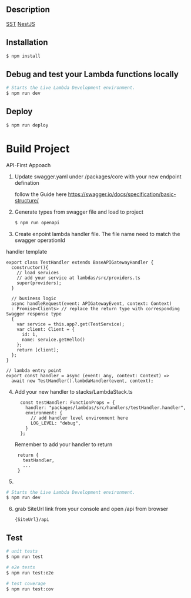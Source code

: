 ## Description

[SST](https://docs.sst.dev/)
[NestJS](https://github.com/nestjs/nest)


## Installation

```bash
$ npm install
```

## Debug and test your Lambda functions locally

```bash
# Starts the Live Lambda Development environment.
$ npm run dev
```

## Deploy
```bash
$ npm run deploy
```



# Build Project

API-First Appoach

1. Update swagger.yaml under /packages/core with your new endpoint defination
   
   follow the Guide here
   https://swagger.io/docs/specification/basic-structure/

2. Generate types from swagger file and load to project

   ```bash
   $ npm run openapi
   ```

3. Create enpoint lambda handler file. The file name need to match the swagger operationId
   
handler template
```
export class TestHandler extends BaseAPIGatewayHandler {
  constructor(){
    // load services
    // add your service at lambdas/src/providers.ts
    super(providers);
  }

  // business logic
  async handleRequest(event: APIGatewayEvent, context: Context)
  : Promise<Clients> // replace the return type with corresponding Swagger response type
  {
    var service = this.app?.get(TestService);
    var client: Client = {
      id: 1,
      name: service.getHello()
    };
    return [client];
  };
}

// lambda entry point
export const handler = async (event: any, context: Context) =>
  await new TestHandler().lambdaHandler(event, context);
```

4. Add your new handler to stacks/LambdaStack.ts

    ```
      const testHandler: FunctionProps = {
        handler: "packages/lambdas/src/handlers/testHandler.handler",
        environment: {
          // add handler level environment here
          LOG_LEVEL: "debug",
        }
      };
    ```

   Remember to add your handler to return
   
   ```
    return {
      testHandler,
      ...
    }
   ```

5. 
```bash
# Starts the Live Lambda Development environment.
$ npm run dev
```
 
6. grab SiteUrl link from your console and open /api from browser
   
   ```
   {SiteUrl}/api
   ```

## Test

```bash
# unit tests
$ npm run test

# e2e tests
$ npm run test:e2e

# test coverage
$ npm run test:cov
```